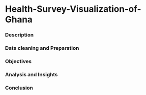 # Health-Survey-Visualization-of-Ghana
### Description
### Data cleaning and Preparation 
### Objectives
### Analysis and Insights
### Conclusion
